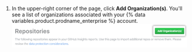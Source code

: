 1. In the upper-right corner of the page, click **Add Organization(s)**. You'll see a list of organizations associated with your {% data variables.product.prodname_enterprise %} account.
  ![Add Organization(s) button](/assets/images/help/insights/add-organizations.png)
